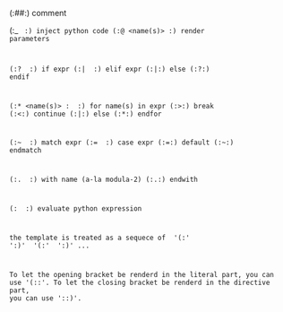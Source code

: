 (:#<comment>#:)		comment

(:_ <code> :)		inject python code
(:@ <name(s)> :)    render parameters

(:? <expr> :)		if expr
(:| <expr> :)		elif expr
(:|:)	     		else
(:?:)	     		endif

(:* <name(s)> : <expr> :)	for name(s) in expr
(:>:)			break
(:<:)			continue
(:|:)	     	else
(:\*:)	        endfor

(:~ <expr> :)		match expr
(:= <expr> :)		case expr
(:=:)	     		default
(:~:)	     		endmatch

(:. <name> :)		with name (a-la modula-2)
(:.:)	     		endwith

(: <expr> :)		evaluate python expression

the template is treated as a sequece of
    <literal> '(:' <directive> ':)' <literal> '(:' <directive> ':)' ...

To let the opening bracket be renderd in the literal part, you can
use '(::'. To let the closing bracket be renderd in the directive
part, you can use '::)'.

